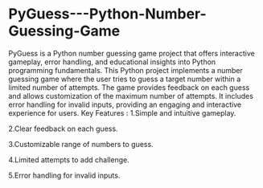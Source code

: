 # PyGuess---Python-Number-Guessing-Game
PyGuess is a Python number guessing game project that offers interactive gameplay, error handling, and educational insights into Python programming fundamentals.
This Python project implements a number guessing game where the user tries to guess a target number within a limited number of attempts. 
The game provides feedback on each guess and allows customization of the maximum number of attempts. 
It includes error handling for invalid inputs, providing an engaging and interactive experience for users.
Key Features :
1.Simple and intuitive gameplay.

2.Clear feedback on each guess.

3.Customizable range of numbers to guess.

4.Limited attempts to add challenge.

5.Error handling for invalid inputs.
